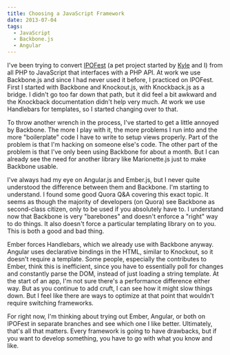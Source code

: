 ```yaml
---
title: Choosing a JavaScript Framework
date: 2013-07-04
tags:
  - JavaScript
  - Backbone.js
  - Angular
---
```


I've been trying to convert [IPOFest](https://github.com/simpixelated/ipofest) (a pet project started by [Kyle](http://www.aquaether.com/) and I) from all PHP to JavaScript that interfaces with a PHP API. At work we use Backbone.js and since I had never used it before, I practiced on IPOFest. First I started with Backbone and Knockout.js, with Knockback.js as a bridge. I didn't go too far down that path, but it did feel a bit awkward and the Knockback documentation didn't help very much. At work we use Handlebars for templates, so I started changing over to that.

To throw another wrench in the process, I've started to get a little annoyed by Backbone. The more I play with it, the more problems I run into and the more "boilerplate" code I have to write to setup views properly. Part of the problem is that I'm hacking on someone else's code. The other part of the problem is that I've only been using Backbone for about a month. But I can already see the need for another library like Marionette.js just to make Backbone usable.

I've always had my eye on Angular.js and Ember.js, but I never quite understood the difference between them and Backbone. I'm starting to understand. I found some good Quora Q&A covering this exact topic. It seems as though the majority of developers (on Quora) see Backbone as second-class citizen, only to be used if you absolutely have to. I understand now that Backbone is very "barebones" and doesn't enforce a "right" way to do things. It also doesn't force a particular templating library on to you. This is both a good and bad thing.

Ember forces Handlebars, which we already use with Backbone anyway. Angular uses declarative bindings in the HTML, similar to Knockout, so it doesn't require a template. Some people, especially the contributes to Ember, think this is inefficient, since you have to essentially poll for changes and constantly parse the DOM, instead of just loading a string template. At the start of an app, I'm not sure there's a performance difference either way. But as you continue to add cruft, I can see how it might slow things down. But I feel like there are ways to optimize at that point that wouldn't require switching frameworks.

For right now, I'm thinking about trying out Ember, Angular, or both on IPOFest in separate branches and see which one I like better. Ultimately, that's all that matters. Every framework is going to have drawbacks, but if you want to develop something, you have to go with what you know and like.
